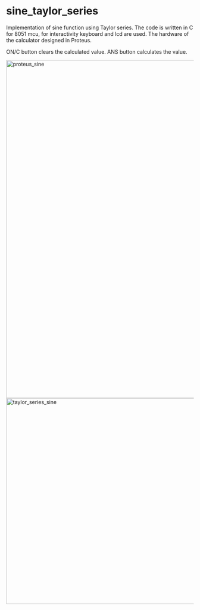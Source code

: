 # sine_taylor_series
Implementation of sine function using Taylor series. The code is written in C for 8051 mcu, for interactivity keyboard and lcd are used. The hardware of the calculator
designed in Proteus.

ON/C button clears the calculated value.
ANS button calculates the value.

<img width="906" alt="proteus_sine" src="https://user-images.githubusercontent.com/76630405/231287421-5cc6ccb4-8e9f-42d9-b29d-3f012d09563f.png">

<img width="552" alt="taylor_series_sine" src="https://user-images.githubusercontent.com/76630405/231286028-519d7a3f-1a24-4751-a05c-965adf9dde08.png">
